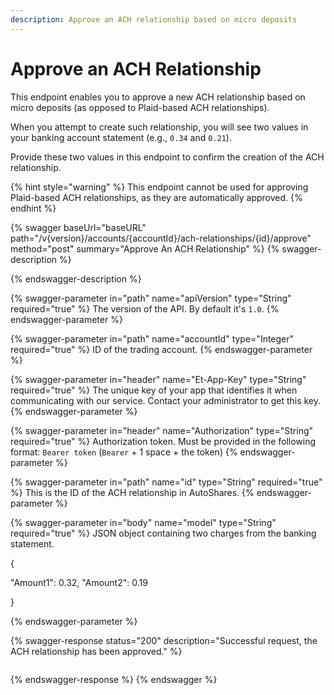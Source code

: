 ```yaml
---
description: Approve an ACH relationship based on micro deposits
---
```


# Approve an ACH Relationship

This endpoint enables you to approve a new ACH relationship based on micro deposits (as opposed to Plaid-based ACH relationships).&#x20;

When you attempt to create such relationship, you will see two values in your banking account statement (e.g., `0.34` and `0.21`).&#x20;

Provide these two values in this endpoint to confirm the creation of the ACH relationship.

{% hint style="warning" %}
This endpoint cannot be used for approving Plaid-based ACH relationships, as they are automatically approved.
{% endhint %}

{% swagger baseUrl="baseURL" path="/v{version}/accounts/{accountId}/ach-relationships/{id}/approve" method="post" summary="Approve An ACH Relationship" %}
{% swagger-description %}

{% endswagger-description %}

{% swagger-parameter in="path" name="apiVersion" type="String" required="true" %}
The version of the API. By default it's `1.0`.
{% endswagger-parameter %}

{% swagger-parameter in="path" name="accountId" type="Integer" required="true" %}
ID of the trading account.
{% endswagger-parameter %}

{% swagger-parameter in="header" name="Et-App-Key" type="String" required="true" %}
The unique key of your app that identifies it when communicating with our service. Contact your administrator to get this key.
{% endswagger-parameter %}

{% swagger-parameter in="header" name="Authorization" type="String" required="true" %}
Authorization token. Must be provided in the following format: `Bearer token` (`Bearer` + 1 space + the token)
{% endswagger-parameter %}

{% swagger-parameter in="path" name="id" type="String" required="true" %}
This is the ID of the ACH relationship in AutoShares.
{% endswagger-parameter %}

{% swagger-parameter in="body" name="model" type="String" required="true" %}
JSON object containing two charges from the banking statement.



{&#x20;

"Amount1": 0.32, "Amount2": 0.19&#x20;

}


{% endswagger-parameter %}

{% swagger-response status="200" description="Successful request, the ACH relationship has been approved." %}
```
```
{% endswagger-response %}
{% endswagger %}
